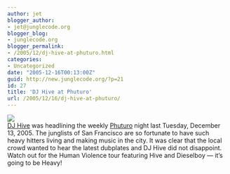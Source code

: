 ```yaml
---
author: jet
blogger_author:
- jet@junglecode.org
blogger_blog:
- junglecode.org
blogger_permalink:
- /2005/12/dj-hive-at-phuturo.html
categories:
- Uncategorized
date: "2005-12-16T00:13:00Z"
guid: http://new.junglecode.org/?p=21
id: 27
title: 'DJ Hive at Phuturo'
url: /2005/12/16/dj-hive-at-phuturo/
---
```


[![](https://www.junglecode.com/images/blog/hive_birthday_phuturo_sm.jpg)](https://www.junglecode.com/images/blog/hive_birthday_phuturo.jpg)  
[DJ Hive](http://www.myspace.com/djhive) was headlining the weekly [Phuturo](http://www.phuturo.com) night last Tuesday, December 13, 2005. The junglists of San Francisco are so fortunate to have such heavy hitters living and making music in the city. It was clear that the local crowd wanted to hear the latest dubplates and DJ Hive did not disappoint. Watch out for the Human Violence tour featuring Hive and Dieselboy — it’s going to be Heavy!